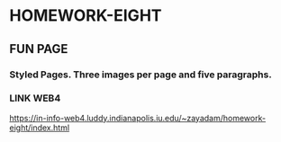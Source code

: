 # HOMEWORK-EIGHT

## FUN PAGE

### Styled Pages. Three images per page and five paragraphs.

### LINK WEB4

https://in-info-web4.luddy.indianapolis.iu.edu/~zayadam/homework-eight/index.html
